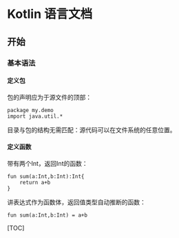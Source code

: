 # Kotlin 语言文档

## 开始

### 基本语法

#### 定义包

包的声明应为于源文件的顶部：

```
package my.demo
import java.util.*
```

目录与包的结构无需匹配：源代码可以在文件系统的任意位置。

#### 定义函数

带有两个Int，返回Int的函数：

```
fun sum(a:Int,b:Int):Int{
    return a+b
}
```

讲表达式作为函数体，返回值类型自动推断的函数：

```
fun sum(a:Int,b:Int) = a+b
```











[TOC]

